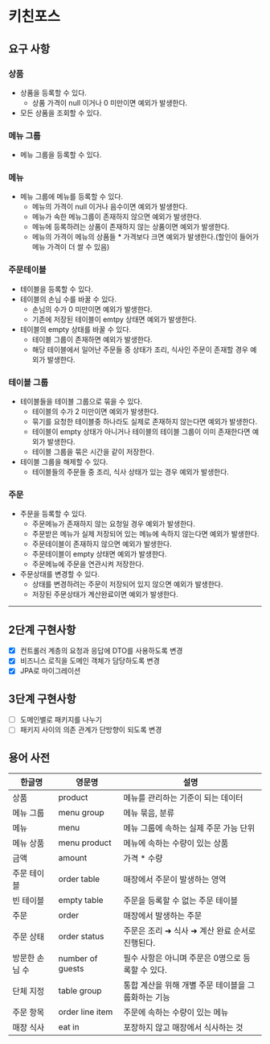 # 키친포스

## 요구 사항
### 상품
- 상품을 등록할 수 있다.
    - 상품 가격이 null 이거나 0 미만이면 예외가 발생한다.
- 모든 상품을 조회할 수 있다.
### 메뉴 그룹
- 메뉴 그룹을 등록할 수 있다.
### 메뉴
- 메뉴 그룹에 메뉴를 등록할 수 있다.
  - 메뉴의 가격이 null 이거나 음수이면 예외가 발생한다.
  - 메뉴가 속한 메뉴그룹이 존재하지 않으면 예외가 발생한다.
  - 메뉴에 등록하려는 상품이 존재하지 않는 상품이면 예외가 발생한다.
  - 메뉴의 가격이 메뉴의 상품들 * 가격보다 크면 예외가 발생한다.(할인이 들어가 메뉴 가격이 더 쌀 수 있음)
### 주문테이블
- 테이블을 등록할 수 있다.
- 테이블의 손님 수를 바꿀 수 있다.
  - 손님의 수가 0 미만이면 예외가 발생한다.
  - 기존에 저장된 테이블이 emtpy 상태면 예외가 발생한다.
- 테이블의 empty 상태를 바꿀 수 있다.
  - 테이블 그룹이 존재하면 예외가 발생한다.
  - 해당 테이블에서 일어난 주문들 중 상태가 조리, 식사인 주문이 존재할 경우 예외가 발생한다.
### 테이블 그룹
- 테이블들을 테이블 그룹으로 묶을 수 있다.
  - 테이블의 수가 2 미만이면 예외가 발생한다.
  - 묶기를 요청한 테이블중 하나라도 실제로 존재하지 않는다면 예외가 발생한다.
  - 테이블이 empty 상태가 아니거나 테이블의 테이블 그룹이 이미 존재한다면 예외가 발생한다.
  - 테이블 그룹을 묶은 시간을 같이 저장한다.
- 테이블 그룹을 해제할 수 있다.
  - 테이블들의 주문들 중 조리, 식사 상태가 있는 경우 예외가 발생한다.
### 주문
- 주문을 등록할 수 있다.
  - 주문메뉴가 존재하지 않는 요청일 경우 예외가 발생한다.
  - 주문받은 메뉴가 실제 저장되어 있는 메뉴에 속하지 않는다면 예외가 발생한다.
  - 주문테이블이 존재하지 않으면 예외가 발생한다.
  - 주문테이블이 empty 상태면 예외가 발생한다.
  - 주문메뉴에 주문을 연관시켜 저장한다.
- 주문상태를 변경할 수 있다.
  - 상태를 변경하려는 주문이 저장되어 있지 않으면 예외가 발생한다.
  - 저장된 주문상태가 계산완료이면 예외가 발생한다.

---

## 2단계 구현사항
- [x] 컨트롤러 계층의 요청과 응답에 DTO를 사용하도록 변경
- [x] 비즈니스 로직을 도메인 객체가 담당하도록 변경
- [x] JPA로 마이그레이션

## 3단계 구현사항
- [ ] 도메인별로 패키지를 나누기
- [ ] 패키지 사이의 의존 관계가 단방향이 되도록 변경
## 용어 사전

| 한글명 | 영문명 | 설명 |
| --- | --- | --- |
| 상품 | product | 메뉴를 관리하는 기준이 되는 데이터 |
| 메뉴 그룹 | menu group | 메뉴 묶음, 분류 |
| 메뉴 | menu | 메뉴 그룹에 속하는 실제 주문 가능 단위 |
| 메뉴 상품 | menu product | 메뉴에 속하는 수량이 있는 상품 |
| 금액 | amount | 가격 * 수량 |
| 주문 테이블 | order table | 매장에서 주문이 발생하는 영역 |
| 빈 테이블 | empty table | 주문을 등록할 수 없는 주문 테이블 |
| 주문 | order | 매장에서 발생하는 주문 |
| 주문 상태 | order status | 주문은 조리 ➜ 식사 ➜ 계산 완료 순서로 진행된다. |
| 방문한 손님 수 | number of guests | 필수 사항은 아니며 주문은 0명으로 등록할 수 있다. |
| 단체 지정 | table group | 통합 계산을 위해 개별 주문 테이블을 그룹화하는 기능 |
| 주문 항목 | order line item | 주문에 속하는 수량이 있는 메뉴 |
| 매장 식사 | eat in | 포장하지 않고 매장에서 식사하는 것 |
